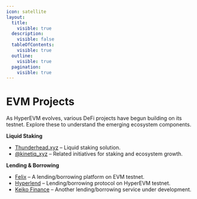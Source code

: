 ```yaml
---
icon: satellite
layout:
  title:
    visible: true
  description:
    visible: false
  tableOfContents:
    visible: true
  outline:
    visible: true
  pagination:
    visible: true
---
```


# EVM Projects

As HyperEVM evolves, various DeFi projects have begun building on its testnet. Explore these to understand the emerging ecosystem components.

**Liquid Staking**

* [Thunderhead.xyz](https://thunderhead.xyz/) – Liquid staking solution.
* [@kinetiq\_xyz](https://x.com/kinetiq_xyz) – Related initiatives for staking and ecosystem growth.

**Lending & Borrowing**

* [Felix](https://testnet.usefelix.xyz/) – A lending/borrowing platform on EVM testnet.
* [Hyperlend](https://hyperlend.finance/) – Lending/borrowing protocol on HyperEVM testnet.
* [Keiko Finance](https://keikofinance.com/) – Another lending/borrowing service under development.
